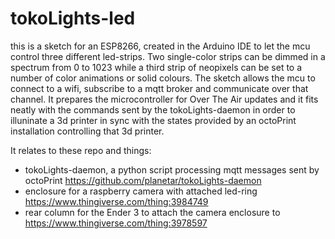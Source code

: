 # tokoLights-led

this is a sketch for an ESP8266, created in the Arduino IDE to let the mcu control three different led-strips. Two single-color strips can be dimmed in a spectrum from 0 to 1023 while a third strip of neopixels can be set to a number of color animations or solid colours.
The sketch allows the mcu to connect to a wifi, subscribe to a mqtt broker and communicate over that channel. It prepares the microcontroller for Over The Air updates and it fits neatly with the commands sent by the tokoLights-daemon in order to illuninate a 3d printer in sync with the states provided by an octoPrint installation controlling that 3d printer.

It relates to these repo and things:
- tokoLights-daemon, a python script processing mqtt messages sent by octoPrint https://github.com/planetar/tokoLights-daemon
- enclosure for a raspberry camera with attached led-ring https://www.thingiverse.com/thing:3984749
- rear column for the Ender 3 to attach the camera enclosure to https://www.thingiverse.com/thing:3978597
